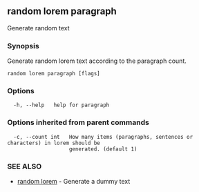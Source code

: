 ## random lorem paragraph

Generate random text

### Synopsis

Generate random lorem text according to the paragraph count.

```
random lorem paragraph [flags]
```

### Options

```
  -h, --help   help for paragraph
```

### Options inherited from parent commands

```
  -c, --count int   How many items (paragraphs, sentences or characters) in lorem should be
                    generated. (default 1)
```

### SEE ALSO

* [random lorem](random_lorem.md)	 - Generate a dummy text

